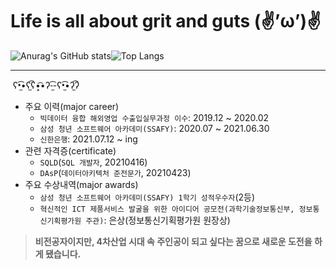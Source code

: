 # Life is all about grit and guts  (✌’ω’)✌

![Anurag's GitHub stats](https://github-readme-stats.vercel.app/api?username=brotherspear1994&show_icons=true)![Top Langs](https://github-readme-stats.vercel.app/api/top-langs/?username=brotherspear1994&layout=compact)

---

​      ʕ•̫͡•ʕ*̫͡*ʕ•͓͡•ʔ-̫͡-ʕ•̫͡•ʔ*̫͡*ʔ

- 주요 이력(major career)
  - `빅데이터 융합 해외영업 수출입실무과정 이수`: 2019.12 ~ 2020.02
  - `삼성 청년 소프트웨어 아카데미(SSAFY)`: 2020.07 ~ 2021.06.30
  - `신한은행`: 2021.07.12 ~ ing
- 관련 자격증(certificate)
  - `SQLD`(`SQL 개발자`, 20210416)
  - `DAsP`(`데이터아키텍처 준전문가`, 20210423)
- 주요 수상내역(major awards)
  - `삼성 청년 소프트웨어 아카데미(SSAFY) 1학기 성적우수자`(2등)
  - `혁신적인 ICT 제품서비스 발굴을 위한 아이디어 공모전(과학기술정보통신부, 정보통신기획평가원 주관)`: 은상(정보통신기획평가원 원장상)
  
  

> **비전공자이지만, 4차산업 시대 속 주인공이 되고 싶다는 꿈으로 새로운 도전을 하게 됐습니다.**

